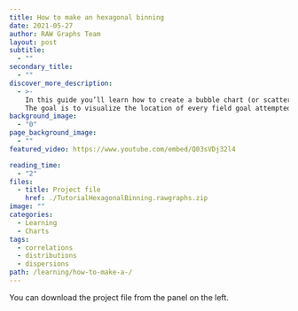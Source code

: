 ```yaml
---
title: How to make an hexagonal binning
date: 2021-05-27
author: RAW Graphs Team
layout: post
subtitle:
  - ""
secondary_title:
  - ""
discover_more_description:
  - >-
    In this guide you’ll learn how to create a bubble chart (or scatterplot).
    The goal is to visualize the location of every field goal attempted by Kobe Bryant during his 20-year career
background_image:
  - "0"
page_background_image:
  - ""
featured_video: https://www.youtube.com/embed/Q03sVDj32l4

reading_time:
  - "2"
files:
  - title: Project file
    href: ./TutorialHexagonalBinning.rawgraphs.zip
image: ""
categories:
  - Learning
  - Charts
tags:
  - correlations
  - distributions
  - dispersions
path: /learning/how-to-make-a-/
---
```


You can download the project file from the panel on the left.
